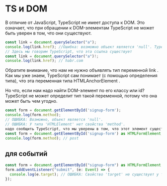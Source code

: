 # TS и DOM

В отличие от JavaScript, TypeScript не имеет доступа к DOM. Это означает, что при обращении к DOM-элементам TypeScript не может быть уверен в том, что они существуют.

```ts
const link = document.querySelector("a");
console.log(link.href); //Ошибка: возможно объект является 'null'. TypeScript не может быть уверен в его существовании, т.к. у него нет доступа к DOM
// Здесь мы говорим TypeScript, что эта ссылка существует
const link = document.querySelector("a")!;
console.log(link.href); // habr.com
```

Обратите внимание, что нам не нужно объявлять тип переменной link . Как мы уже знаем, TypeScript сам понимает (с помощью определения типа), что эта переменная типа HTMLAnchorElement .

Но что, если нам надо найти DOM-элемент по его классу или id? TypeScript не может определит тип такой переменной, потому что она может быть чем угодно.

```ts
const form = document.getElementById('signup-form');
console.log(form.method);
// ОШИБКА: Возможно, объект является 'null'.
// ОШИБКА: У типа 'HTMLElement' нет свойства 'method'.
надо сообщить TypeScript, что мы уверены в том, что этот элемент существует, и что он типа HTMLFormElement Для этого используется приведение типов (ключевое слово as):
const form = document.getElementById('signup-form') as HTMLFormElement;
console.log(form.method); // post

```

## для событий

```ts
const form = document.getElementById("signup-form") as HTMLFormElement;
form.addEventListener("submit", (e: Event) => {
  console.log(e.target); // ОШИБКА: Свойство 'target' не существует у типа 'Event'. Может, вы имели ввиду 'target'?
});
```
